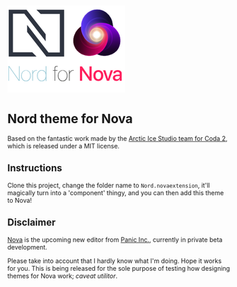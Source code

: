 ![](Images/nord-for-nova.png)

# Nord theme for Nova

Based on the fantastic work made by the [Arctic Ice Studio team for Coda 2](https://github.com/arcticicestudio/nord-coda/), which is released under a MIT license.

## Instructions

Clone this project, change the folder name to `Nord.novaextension`, it'll magically turn into a 'component' thingy, and you can then add this theme to Nova!

## Disclaimer

[Nova](https://panic.com/nova) is the upcoming new editor from [Panic Inc.](https://panic.com/), currently in private beta development.

Please take into account that I hardly know what I'm doing. Hope it works for you. This is being released for the sole purpose of testing how designing themes for Nova work; _caveat utilitor_.
